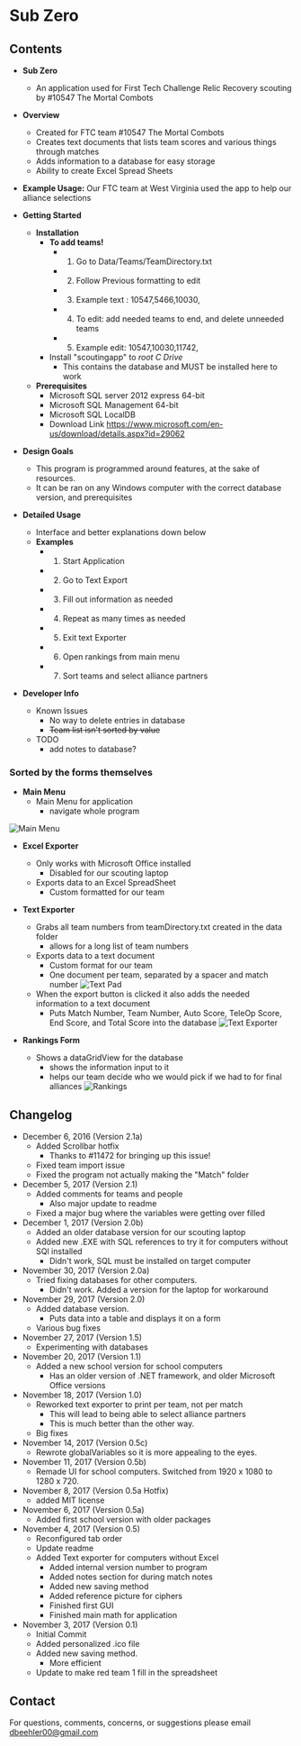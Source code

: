 #  Sub Zero

## Contents

* **Sub Zero**
  - An application used for First Tech Challenge Relic Recovery scouting by #10547 The Mortal Combots
  
* **Overview**
  - Created for FTC team #10547 The Mortal Combots
  - Creates text documents that lists team scores and various things through matches
  - Adds information to a database for easy storage
  - Ability to create Excel Spread Sheets
  
* **Example Usage:** Our FTC team at West Virginia used the app to help our alliance selections

* **Getting Started**
  - **Installation**
    - **To add teams!**
      - 1. Go to Data/Teams/TeamDirectory.txt
      - 2. Follow Previous formatting to edit
      - 3. Example text : 10547,5466,10030,
      - 4. To edit: add needed teams to end, and delete unneeded teams
      - 5. Example edit: 10547,10030,11742,
    - Install "scoutingapp" to _root C Drive_ 
      - This contains the database and MUST be installed here to work
  - **Prerequisites**
    - Microsoft SQL server 2012 express 64-bit
    - Microsoft SQL Management 64-bit
    - Microsoft SQL LocalDB
    - Download Link https://www.microsoft.com/en-us/download/details.aspx?id=29062
    
* **Design Goals**
  - This program is programmed around features, at the sake of resources.
  - It can be ran on any Windows computer with the correct database version, and prerequisites
  
* **Detailed Usage**
  - Interface and better explanations down below
  - **Examples**
    - 1. Start Application
    - 2. Go to Text Export
    - 3. Fill out information as needed
    - 4. Repeat as many times as needed
    - 5. Exit text Exporter
    - 6. Open rankings from main menu
    - 7. Sort teams and select alliance partners
    
* **Developer Info**
  - Known Issues
    - No way to delete entries in database
    - ~~Team list isn't sorted by value~~
  - TODO
    - add notes to database?

### Sorted by the forms themselves

* **Main Menu**
  - Main Menu for application
    - navigate whole program
    
![Main Menu](/Images/mainMenu.PNG?raw=true "mainMenu")

* **Excel Exporter**
  - Only works with Microsoft Office installed
    - Disabled for our scouting laptop
  - Exports data to an Excel SpreadSheet
    - Custom formatted for our team

* **Text Exporter**
  - Grabs all team numbers from teamDirectory.txt created in the data folder
    - allows for a long list of team numbers
  - Exports data to a text document
    - Custom format for our team
    - One document per team, separated by a spacer and match number
![Text Pad](/Images/textPad.PNG?raw=true "textPad")
  - When the export button is clicked it also adds the needed information to a text document
    - Puts Match Number, Team Number, Auto Score, TeleOp Score, End Score, and Total Score into the database
![Text Exporter](/Images/textExport.PNG?raw=true "textExport")
    
* **Rankings Form**
  - Shows a dataGridView for the database
    - shows the information input to it
    - helps our team decide who we would pick if we had to for final alliances
![Rankings](/Images/Rankings.PNG?raw=true "Rankings")

## Changelog
* December 6, 2016 (Version 2.1a)
  - Added Scrollbar hotfix
    - Thanks to #11472 for bringing up this issue!
  - Fixed team import issue
  - Fixed the program not actually making the "Match" folder
* December 5, 2017 (Version 2.1)
  - Added comments for teams and people
    - Also major update to readme
  - Fixed a major bug where the variables were getting over filled
* December 1, 2017 (Version 2.0b)
  - Added an older database version for our scouting laptop
  - Added new .EXE with SQL references to try it for computers without SQl installed
    - Didn't work, SQL must be installed on target computer
* November 30, 2017 (Version 2.0a)
  - Tried fixing databases for other computers.
    - Didn't work. Added a version for the laptop for workaround
* November 29, 2017 (Version 2.0)
  - Added database version.
    - Puts data into a table and displays it on a form
  - Various bug fixes
* November 27, 2017 (Version 1.5)
  - Experimenting with databases
* November 20, 2017 (Version 1.1)
  - Added a new school version for school computers
    - Has an older version of .NET framework, and older Microsoft Office versions
* November 18, 2017 (Version 1.0)
  - Reworked text exporter to print per team, not per match
    - This will lead to being able to select alliance partners 
    - This is much better than the other way.
  - Big fixes
* November 14, 2017 (Version 0.5c)
  - Rewrote globalVariables so it is more appealing to the eyes.
* November 11, 2017 (Version 0.5b)
  - Remade UI for school computers. Switched from 1920 x 1080 to 1280 x 720.
* November 8, 2017 (Version 0.5a Hotfix)
  - added MIT license
* November 6, 2017 (Version 0.5a)
  - Added first school version with older packages
* November 4, 2017 (Version 0.5)
  - Reconfigured tab order
  - Update readme
  - Added Text exporter for computers without Excel
    - Added internal version number to program
    - Added notes section for during match notes
    - Added new saving method
    - Added reference picture for ciphers
    - Finished first GUI
    - Finished main math for application
* November 3, 2017 (Version 0.1)
  - Initial Commit
  - Added personalized .ico file
  - Added new saving method.
    - More efficient
  - Update to make red team 1 fill in the spreadsheet
## Contact
For questions, comments, concerns, or suggestions please email dbeehler00@gmail.com
